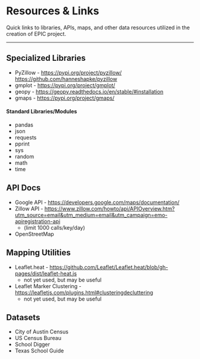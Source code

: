 # Resources & Links
Quick links to libraries, APIs, maps, and other data resources utilized in the creation of EPIC project.

--- 


## Specialized Libraries
* PyZillow - https://pypi.org/project/pyzillow/   https://github.com/hanneshapke/pyzillow
* gmplot - https://pypi.org/project/gmplot/
* geopy - https://geopy.readthedocs.io/en/stable/#installation
* gmaps - https://pypi.org/project/gmaps/

#### Standard Libraries/Modules
* pandas
* json
* requests
* pprint
* sys
* random
* math
* time


## API Docs
* Google API - https://developers.google.com/maps/documentation/
* Zillow API - https://www.zillow.com/howto/api/APIOverview.htm?utm_source=email&utm_medium=email&utm_campaign=emo-apiregistration-api 
  - (limit 1000 calls/key/day)
* OpenStreetMap

## Mapping Utilities
* Leaflet.heat - https://github.com/Leaflet/Leaflet.heat/blob/gh-pages/dist/leaflet-heat.js
  - not yet used, but may be useful
* Leaflet Marker Clustering - https://leafletjs.com/plugins.html#clusteringdecluttering
  - not yet used, but may be useful

## Datasets
* City of Austin Census
* US Census Bureau
* School Digger
* Texas School Guide